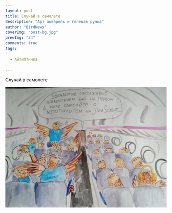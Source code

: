 ```yaml
---
layout: post
title: Случай в самолете 
description: "Арт акварель и гелевая ручка"
author: "BirdNews"
coverImg: "post-bg.jpg"
prewImg: "34"
comments: true
tags:
 
  - Айтиптичка
 
---
```


Случай в самолете

![](img/it-01.jpg)
